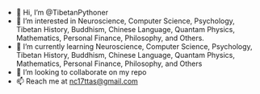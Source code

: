 - 👋 Hi, I’m @TibetanPythoner
- 👀 I’m interested in Neuroscience, Computer Science, Psychology, Tibetan History, Buddhism, Chinese Language, Quantam Physics, Mathematics, Personal Finance, Philosophy, and Others.
- 🌱 I’m currently learning Neuroscience, Computer Science, Psychology, Tibetan History, Buddhism, Chinese Language, Quantam Physics, Mathematics, Personal Finance, Philosophy, and Others
- 💞️ I’m looking to collaborate on my repo
- 📫 Reach me at nc17ttas@gmail.com

<!---
TibetanPythoner/TibetanPythoner is a ✨ special ✨ repository because its `README.md` (this file) appears on your GitHub profile.
You can click the Preview link to take a look at your changes.
--->
